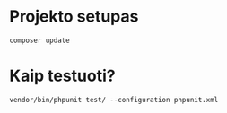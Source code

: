 # Projekto setupas
```
composer update
```
# Kaip testuoti?
```
vendor/bin/phpunit test/ --configuration phpunit.xml
```
